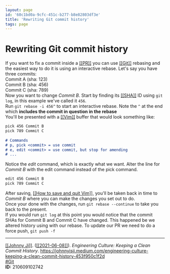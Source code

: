 ```yaml
---
layout: page
id: '60c1bd0a-9cfc-451c-b277-b8e82803df3e'
title: 'Rewriting Git commit history'
tags: page
---
```

  
# Rewriting Git commit history

<div class="space-y-2">
<div class="element-block ml-0"><div class="flex-1"></div></div>

<div class="element-block ml-0"><div class="flex-1">If you want to fix a commit inside a <a class="text-teal-400 group" href="/pages/pr"><span class="text-gray-500 group-hover:text-yellow-500">[[</span>PR<span class="text-gray-500 group-hover:text-yellow-500">]]</span></a> you can use <a class="text-teal-400 group" href="/pages/git"><span class="text-gray-500 group-hover:text-yellow-500">[[</span>Git<span class="text-gray-500 group-hover:text-yellow-500">]]</span></a> rebasing and the easiest way to do it is using an interactive rebase. Let's say you have three commits:</div></div>

<div class="element-block ml-4"><div class="flex-1">Commit A (sha: 123)</div></div>

<div class="element-block ml-4"><div class="flex-1">Commit B (sha: 456)</div></div>

<div class="element-block ml-4"><div class="flex-1">Commit C (sha: 789)</div></div>



<div class="element-block ml-0"><div class="flex-1">Now you want to change <em>Commit B</em>. Start by finding its <a class="text-teal-400 group" href="/pages/sha"><span class="text-gray-500 group-hover:text-yellow-500">[[</span>SHA<span class="text-gray-500 group-hover:text-yellow-500">]]</span></a> ID using <code>git log</code>, in this example we've called it <code>456</code>.</div></div>

<div class="element-block ml-0"><div class="flex-1">Run <code>git rebase -i 456^</code> to start an interactive rebase. Note the <code>^</code> at the end which <strong class="text-rose-400">includes the commit in question in the rebase</strong></div></div>

<div class="element-block ml-0"><div class="flex-1">You'll be presented with a <a class="text-teal-400 group" href="/pages/vim"><span class="text-gray-500 group-hover:text-yellow-500">[[</span>Vim<span class="text-gray-500 group-hover:text-yellow-500">]]</span></a> buffer that would look something like:</div></div>

<div class="element-block ml-4"><div class="flex-1">

```md
pick 456 Commit B
pick 789 Commit C
	  
# Commands
# p, pick <commit> = use commit
# e, edit <commit> = use commit, but stop for amending
# ...
```

</div></div>

<div class="element-block ml-4"><div class="flex-1">Notice the <em>edit</em> command, which is exactly what we want. Alter the line for <em>Commit B</em> with the edit command instead of the pick command.</div></div>

<div class="element-block ml-4"><div class="flex-1">

```md
edit 456 Commit B
pick 789 Commit C
```

</div></div>

<div class="element-block ml-4"><div class="flex-1">After saving, <a class="text-teal-400 group" href="/pages/how-to-save-and-quit-vim"><span class="text-gray-500 group-hover:text-yellow-500">[[</span>How to save and quit Vim<span class="text-gray-500 group-hover:text-yellow-500">]]</span></a>, you'll be taken back in time to <em>Commit B</em> where you can make the changes you set out to do.</div></div>

<div class="element-block ml-4"><div class="flex-1">Once your done with the changes, run <code>git rebase --continue</code> to take you back to the present.</div></div>



<div class="element-block ml-0"><div class="flex-1">If you would run <code>git log</code> at this point you would notice that the commit SHAs for Commit B and Commit C have changed. This happened be we altered history using with our rebase. To update our PR we need to do a force push, <code>git push -f</code></div></div>

<hr class="border-gray-700 !my-5" />

<div class="element-block ml-0"><div class="flex-1"><a class="text-teal-400 group" href="/pages/johnny-ji"><span class="text-gray-500 group-hover:text-yellow-500">[[</span>Johnny Ji<span class="text-gray-500 group-hover:text-yellow-500">]]</span></a>. (<a class="text-teal-400 group" href="/pages/2021-06-08"><span class="text-gray-500 group-hover:text-yellow-500">[[</span>2021-06-08<span class="text-gray-500 group-hover:text-yellow-500">]]</span></a>). <em>Engineering Culture: Keeping a Clean Commit History</em>. <a class="text-indigo-400" href="https://johnnyisji.medium.com/engineering-culture-keeping-a-clean-commit-history-453f950c1f2d" target="_blank" rel="">https://johnnyisji.medium.com/engineering-culture-keeping-a-clean-commit-history-453f950c1f2d</a></div></div>

<div class="element-block ml-0"><div class="flex-1"><a class="text-gray-400" href="/pages/git">#Git</a></div></div>

<div class="element-block ml-0"><div class="flex-1"><strong class="text-rose-400">ID:</strong> 210609102742</div></div>
</div>
